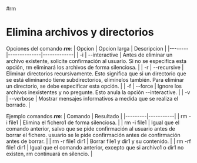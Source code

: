 #rm

# Elimina archivos y directorios

Opciones del comando ***rm***:
| Opcion | Opcion larga | Descripcion |
|--------|--------------|-------------|
| -i | --interactive | Antes de eliminar un archivo existente, solicite confirmación al usuario. Si no se especifica esta opción, rm eliminará los archivos de forma silenciosa. |
| -r | --recursive | Eliminar directorios recursivamente. Esto significa que si un directorio que se está eliminando tiene subdirectorios, elimínelos también. Para eliminar un directorio, se debe especificar esta opción. |
| -f | --force | Ignore los archivos inexistentes y no pregunte. Esto anula la opción --interactive. | 
| -v | --verbose | Mostrar mensajes informativos a medida que se realiza el borrado. |

Ejemplo comandos ***rm***:
| Comando | Resultado |
|---------|-----------|
| rm -i file1 |  Elimina el fichero1 de forma silenciosa. |
| rm -i file1 | Igual que el comando anterior, salvo que se pide confirmación al usuario antes de borrar el fichero. usuario se le pide confirmación antes de confirmación antes de borrar. |
| rm -r file1 dir1 |  Borrar file1 y dir1 y su contenido. |
| rm -rf file1 dir1 | Igual que el comando anterior, excepto que si archivo1 o dir1 no existen, rm continuará en silencio. |
